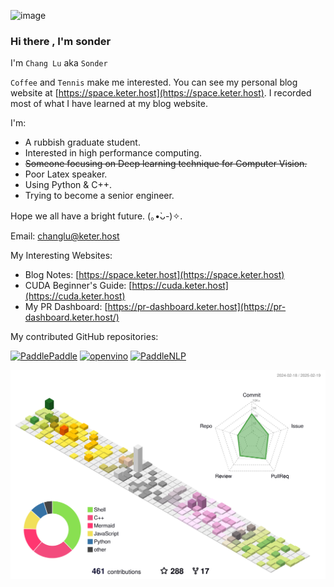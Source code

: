 ![image](https://github.com/AndSonder/AndSonder/assets/55493212/a39678e7-09de-4b07-8bc9-2621d258efd7)

### Hi there , I'm sonder

I'm `Chang Lu` aka `Sonder`  

`Coffee` and `Tennis` make me interested. You can see my personal blog website at [https://space.keter.host](https://space.keter.host). I recorded most of what I have learned at my blog website.

I'm:

- A rubbish graduate student.
- Interested in high performance computing.
- ~~Someone focusing on Deep learning technique for Computer Vision.~~
- Poor Latex speaker.
- Using Python & C++.
- Trying to become a senior engineer.

Hope we all have a bright future. (｡•̀ᴗ-)✧.

Email: changlu@keter.host

My Interesting Websites:

- Blog Notes: [https://space.keter.host](https://space.keter.host)
- CUDA Beginner's Guide: [https://cuda.keter.host](https://cuda.keter.host)
- My PR Dashboard: [https://pr-dashboard.keter.host](https://pr-dashboard.keter.host/)

My contributed GitHub repositories:

[![PaddlePaddle](https://github-readme-stats.vercel.app/api/pin/?username=PaddlePaddle&repo=Paddle)](https://github.com/PaddlePaddle/Paddle)
[![openvino](https://github-readme-stats.vercel.app/api/pin/?username=openvinotoolkit&repo=openvino)](https://github.com/openvinotoolkit/openvino)
[![PaddleNLP](https://github-readme-stats.vercel.app/api/pin/?username=PaddlePaddle&repo=PaddleNLP)](https://github.com/PaddlePaddle/PaddleNLP)



 ![](profile-3d-contrib/profile-south-season-animate.svg)
